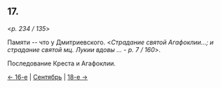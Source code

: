 
## 17.

<*p. 234 / 135*>

Памяти -- что у Дмитриевского. 
<*Страдание святой Агафоклии...; и страдание святой мц. Лукии вдовы ... - p. 7 / 160*>.

Последование Креста и Агафоклии.
 
[← 16-е](09_16_GMT.ru.md) | [Сентябрь](README.md#17-й) | [18-е →](09_18_GMT.ru.md)
